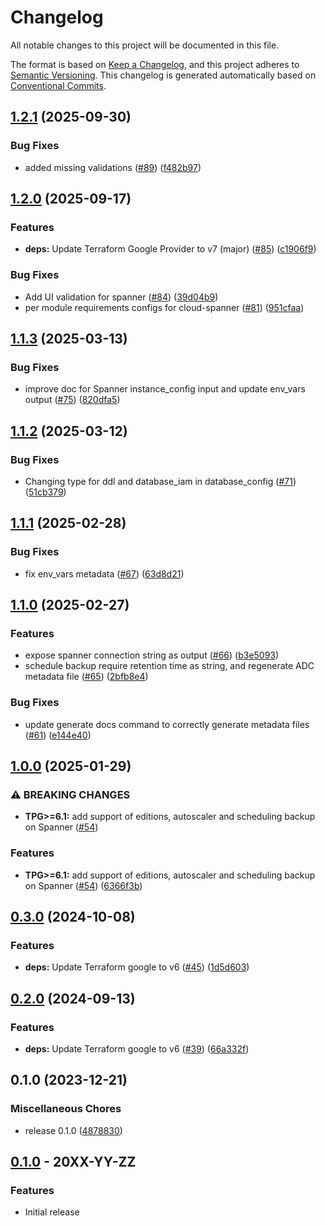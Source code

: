 # Changelog

All notable changes to this project will be documented in this file.

The format is based on
[Keep a Changelog](https://keepachangelog.com/en/1.0.0/),
and this project adheres to
[Semantic Versioning](https://semver.org/spec/v2.0.0.html).
This changelog is generated automatically based on [Conventional Commits](https://www.conventionalcommits.org/en/v1.0.0/).

## [1.2.1](https://github.com/GoogleCloudPlatform/terraform-google-cloud-spanner/compare/v1.2.0...v1.2.1) (2025-09-30)


### Bug Fixes

* added missing validations ([#89](https://github.com/GoogleCloudPlatform/terraform-google-cloud-spanner/issues/89)) ([f482b97](https://github.com/GoogleCloudPlatform/terraform-google-cloud-spanner/commit/f482b97a6a5755fe46791e97dc30abf33eccce05))

## [1.2.0](https://github.com/GoogleCloudPlatform/terraform-google-cloud-spanner/compare/v1.1.3...v1.2.0) (2025-09-17)


### Features

* **deps:** Update Terraform Google Provider to v7 (major) ([#85](https://github.com/GoogleCloudPlatform/terraform-google-cloud-spanner/issues/85)) ([c1906f9](https://github.com/GoogleCloudPlatform/terraform-google-cloud-spanner/commit/c1906f986802a940b1c639530606ac4bf01f48b4))


### Bug Fixes

* Add UI validation for spanner ([#84](https://github.com/GoogleCloudPlatform/terraform-google-cloud-spanner/issues/84)) ([39d04b9](https://github.com/GoogleCloudPlatform/terraform-google-cloud-spanner/commit/39d04b9c817ada3317ef290edafc4c4eb8a244d5))
* per module requirements configs for cloud-spanner ([#81](https://github.com/GoogleCloudPlatform/terraform-google-cloud-spanner/issues/81)) ([951cfaa](https://github.com/GoogleCloudPlatform/terraform-google-cloud-spanner/commit/951cfaaae8e7aed85f912feb1ccd90cbb0efd5e5))

## [1.1.3](https://github.com/GoogleCloudPlatform/terraform-google-cloud-spanner/compare/v1.1.2...v1.1.3) (2025-03-13)


### Bug Fixes

* improve doc for Spanner instance_config input and update env_vars output ([#75](https://github.com/GoogleCloudPlatform/terraform-google-cloud-spanner/issues/75)) ([820dfa5](https://github.com/GoogleCloudPlatform/terraform-google-cloud-spanner/commit/820dfa5cc826e3c896a10e50fb045120dd1dd02b))

## [1.1.2](https://github.com/GoogleCloudPlatform/terraform-google-cloud-spanner/compare/v1.1.1...v1.1.2) (2025-03-12)


### Bug Fixes

* Changing type for ddl and database_iam in database_config ([#71](https://github.com/GoogleCloudPlatform/terraform-google-cloud-spanner/issues/71)) ([51cb379](https://github.com/GoogleCloudPlatform/terraform-google-cloud-spanner/commit/51cb3798ce89d662bcd3a1697374f4b4d09c38bb))

## [1.1.1](https://github.com/GoogleCloudPlatform/terraform-google-cloud-spanner/compare/v1.1.0...v1.1.1) (2025-02-28)


### Bug Fixes

* fix env_vars metadata ([#67](https://github.com/GoogleCloudPlatform/terraform-google-cloud-spanner/issues/67)) ([63d8d21](https://github.com/GoogleCloudPlatform/terraform-google-cloud-spanner/commit/63d8d2184ac340ef9482da78f09f024b0f739e68))

## [1.1.0](https://github.com/GoogleCloudPlatform/terraform-google-cloud-spanner/compare/v1.0.0...v1.1.0) (2025-02-27)


### Features

* expose spanner connection string as output ([#66](https://github.com/GoogleCloudPlatform/terraform-google-cloud-spanner/issues/66)) ([b3e5093](https://github.com/GoogleCloudPlatform/terraform-google-cloud-spanner/commit/b3e5093c3d4d711f74e300fd5e35f4faad44c6af))
* schedule backup require retention time as string, and regenerate ADC metadata file ([#65](https://github.com/GoogleCloudPlatform/terraform-google-cloud-spanner/issues/65)) ([2bfb8e4](https://github.com/GoogleCloudPlatform/terraform-google-cloud-spanner/commit/2bfb8e4b0fa62e86ca7d17841bdd5e591c24f93e))


### Bug Fixes

* update generate docs command to correctly generate metadata files ([#61](https://github.com/GoogleCloudPlatform/terraform-google-cloud-spanner/issues/61)) ([e144e40](https://github.com/GoogleCloudPlatform/terraform-google-cloud-spanner/commit/e144e400be56472678f21597e010d822f4b9576f))

## [1.0.0](https://github.com/GoogleCloudPlatform/terraform-google-cloud-spanner/compare/v0.3.0...v1.0.0) (2025-01-29)


### ⚠ BREAKING CHANGES

* **TPG>=6.1:** add support of editions, autoscaler and scheduling backup on Spanner ([#54](https://github.com/GoogleCloudPlatform/terraform-google-cloud-spanner/issues/54))

### Features

* **TPG>=6.1:** add support of editions, autoscaler and scheduling backup on Spanner ([#54](https://github.com/GoogleCloudPlatform/terraform-google-cloud-spanner/issues/54)) ([6366f3b](https://github.com/GoogleCloudPlatform/terraform-google-cloud-spanner/commit/6366f3ba4b8b9359c45f0de50434da46301084cd))

## [0.3.0](https://github.com/GoogleCloudPlatform/terraform-google-cloud-spanner/compare/v0.2.0...v0.3.0) (2024-10-08)


### Features

* **deps:** Update Terraform google to v6 ([#45](https://github.com/GoogleCloudPlatform/terraform-google-cloud-spanner/issues/45)) ([1d5d603](https://github.com/GoogleCloudPlatform/terraform-google-cloud-spanner/commit/1d5d60367bd6743e4614fd68b331e19210adcf9d))

## [0.2.0](https://github.com/GoogleCloudPlatform/terraform-google-cloud-spanner/compare/v0.1.0...v0.2.0) (2024-09-13)


### Features

* **deps:** Update Terraform google to v6 ([#39](https://github.com/GoogleCloudPlatform/terraform-google-cloud-spanner/issues/39)) ([66a332f](https://github.com/GoogleCloudPlatform/terraform-google-cloud-spanner/commit/66a332ff6b5b45ee5bb55ce1cc8ac530ae60c9a9))

## 0.1.0 (2023-12-21)


### Miscellaneous Chores

* release 0.1.0 ([4878830](https://github.com/GoogleCloudPlatform/terraform-google-cloud-spanner/commit/487883073cc040db6d35ce59567ffaed22d6d887))

## [0.1.0](https://github.com/terraform-google-modules/terraform-google-cloud-spanner/releases/tag/v0.1.0) - 20XX-YY-ZZ

### Features

- Initial release

[0.1.0]: https://github.com/terraform-google-modules/terraform-google-cloud-spanner/releases/tag/v0.1.0
